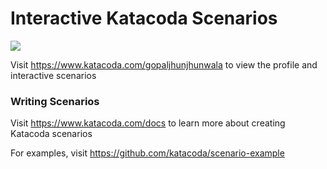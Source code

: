 # Interactive Katacoda Scenarios

[![](http://shields.katacoda.com/katacoda/gopaljhunjhunwala/count.svg)](https://www.katacoda.com/gopaljhunjhunwala "Get your profile on Katacoda.com")

Visit https://www.katacoda.com/gopaljhunjhunwala to view the profile and interactive scenarios

### Writing Scenarios
Visit https://www.katacoda.com/docs to learn more about creating Katacoda scenarios

For examples, visit https://github.com/katacoda/scenario-example

